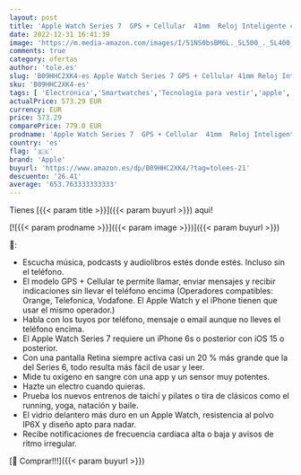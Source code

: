 ```yaml
---
layout: post
title: 'Apple Watch Series 7  GPS + Cellular  41mm  Reloj Inteligente con Caja de Acero Inoxidable en Grafito - Pulsera Milanese Loop en Grafito. Monitor de entreno  Resistencia alagua'
date: 2022-12-31 16:41:39
image: 'https://m.media-amazon.com/images/I/51NS0bsBM6L._SL500_._SL400_.jpg'
comments: true
category: ofertas
author: 'tole.es'
slug: 'B09HHC2XK4-es Apple Watch Series 7 GPS + Cellular 41mm Reloj Inteligente...'
sku: 'B09HHC2XK4-es'
tags: [ 'Electrónica','Smartwatches','Tecnología para vestir','apple','🇪🇸', ]
actualPrice: 573.29 EUR
currency: EUR
price: 573.29
comparePrice: 779.0 EUR
prodname: 'Apple Watch Series 7  GPS + Cellular  41mm  Reloj Inteligente con Caja de Acero Inoxidable en Grafito - Pulsera Milanese Loop en Grafito. Monitor de entreno  Resistencia alagua'
country: 'es'
flag: '🇪🇸'
brand: 'Apple'
buyurl: 'https://www.amazon.es/dp/B09HHC2XK4/?tag=tolees-21'
descuento: '26.41'
average: '653.763333333333'
---
```


Tienes [{{< param title >}}]({{< param buyurl >}}) aqui!

[![{{< param prodname >}}]({{< param image >}})]({{< param buyurl >}})

🔎:

- Escucha música, podcasts y audiolibros estés donde estés. Incluso sin el teléfono.
- El modelo GPS + Cellular te permite llamar, enviar mensajes y recibir indicaciones sin llevar el teléfono encima (Operadores compatibles: Orange, Telefonica, Vodafone. El Apple Watch y el iPhone tienen que usar el mismo operador.)
- Habla con los tuyos por teléfono, mensaje o email aunque no lleves el teléfono encima.
- El Apple Watch Series 7 requiere un iPhone 6s o posterior con iOS 15 o posterior.
- Con una pantalla Retina siempre activa casi un 20 % más grande que la del Series 6, todo resulta más fácil de usar y leer.
- Mide tu oxígeno en sangre con una app y un sensor muy potentes.
- Hazte un electro cuando quieras.
- Prueba los nuevos entrenos de taichí y pilates o tira de clásicos como el running, yoga, natación y baile.
- El vidrio delantero más duro en un Apple Watch, resistencia al polvo IP6X y diseño apto para nadar.
- Recibe notificaciones de frecuencia cardiaca alta o baja y avisos de ritmo irregular.

[🛒 Comprar!!!]({{< param buyurl >}})
